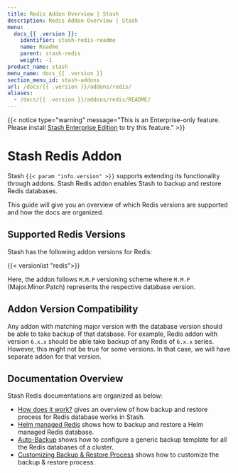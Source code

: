 ```yaml
---
title: Redis Addon Overview | Stash
description: Redis Addon Overview | Stash
menu:
  docs_{{ .version }}:
    identifier: stash-redis-readme
    name: Readme
    parent: stash-redis
    weight: -1
product_name: stash
menu_name: docs_{{ .version }}
section_menu_id: stash-addons
url: /docs/{{ .version }}/addons/redis/
aliases:
  - /docs/{{ .version }}/addons/redis/README/
---
```


{{< notice type="warning" message="This is an Enterprise-only feature. Please install [Stash Enterprise Edition](/docs/setup/install/enterprise/index.md) to try this feature." >}}

# Stash Redis Addon

Stash `{{< param "info.version" >}}` supports extending its functionality through addons. Stash Redis addon enables Stash to backup and restore Redis databases.

This guide will give you an overview of which Redis versions are supported and how the docs are organized.

## Supported Redis Versions

Stash has the following addon versions for Redis:

{{< versionlist "redis">}}

Here, the addon follows `M.M.P` versioning scheme where `M.M.P` (Major.Minor.Patch) represents the respective database version.

## Addon Version Compatibility

Any addon with matching major version with the database version should be able to take backup of that database. For example, Redis addon with version `6.x.x` should be able take backup of any Redis of `6.x.x` series. However, this might not be true for some versions. In that case, we will have separate addon for that version.

## Documentation Overview

Stash Redis documentations are organized as below:

- [How does it work?](/docs/addons/redis/overview/index.md) gives an overview of how backup and restore process for Redis database works in Stash.
- [Helm managed Redis](/docs/addons/redis/helm/index.md) shows how to backup and restore a Helm managed Redis database.
- [Auto-Backup](/docs/addons/redis/auto-backup/index.md) shows how to configure a generic backup template for all the Redis databases of a cluster.
- [Customizing Backup & Restore Process](/docs/addons/redis/customization/index.md) shows how to customize the backup & restore process.
